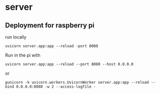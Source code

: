 # server

## Deployment for raspberry pi

run locally

```
uvicorn server.app:app --reload -port 8080
```

Run in the pi with

```
uvicorn server.app:app --reload --port 8080 --host 0.0.0.0
```

or

```
gunicorn -k uvicorn.workers.UvicornWorker server.app:app --reload --bind 0.0.0.0:8080 -w 2 --access-logfile -
```
